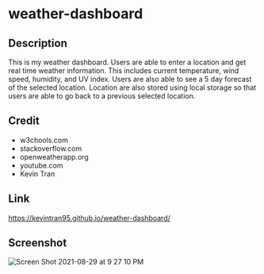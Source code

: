 # weather-dashboard

## Description
This is my weather dashboard. Users are able to enter a location and get real time weather information. This includes current temperature, wind speed, humidity, and UV index. Users are also able to see a 5 day forecast of the selected location. Location are also stored using local storage so that users are able to go back to a previous selected location. 

## Credit
- w3chools.com 
- stackoverflow.com 
- openweatherapp.org
- youtube.com
- Kevin Tran

## Link
https://kevintran95.github.io/weather-dashboard/

## Screenshot
![Screen Shot 2021-08-29 at 9 27 10 PM](https://user-images.githubusercontent.com/87213793/131285613-0e38eec9-f96d-4c95-834c-9f526ca391a5.png)









